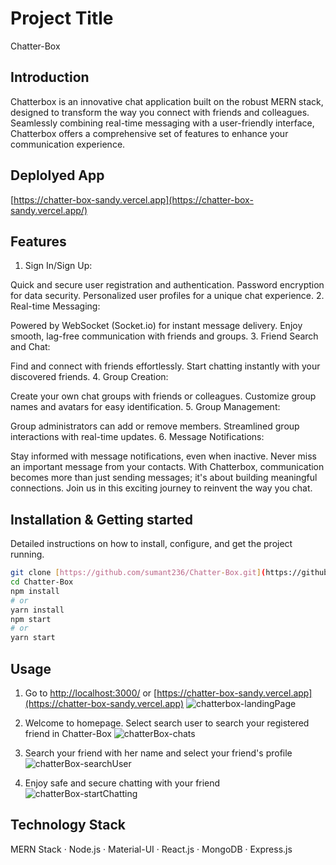 # Project Title
Chatter-Box

## Introduction
Chatterbox is an innovative chat application built on the robust MERN stack, designed to transform the way you connect with friends and colleagues. Seamlessly combining real-time messaging with a user-friendly interface, Chatterbox offers a comprehensive set of features to enhance your communication experience.

## Deplolyed App
[https://chatter-box-sandy.vercel.app](https://chatter-box-sandy.vercel.app/)

## Features
1. Sign In/Sign Up:

Quick and secure user registration and authentication.
Password encryption for data security.
Personalized user profiles for a unique chat experience.
2. Real-time Messaging:

Powered by WebSocket (Socket.io) for instant message delivery.
Enjoy smooth, lag-free communication with friends and groups.
3. Friend Search and Chat:

Find and connect with friends effortlessly.
Start chatting instantly with your discovered friends.
4. Group Creation:

Create your own chat groups with friends or colleagues.
Customize group names and avatars for easy identification.
5. Group Management:

Group administrators can add or remove members.
Streamlined group interactions with real-time updates.
6. Message Notifications:

Stay informed with message notifications, even when inactive.
Never miss an important message from your contacts.
With Chatterbox, communication becomes more than just sending messages; it's about building meaningful connections. Join us in this exciting journey to reinvent the way you chat.

## Installation & Getting started
Detailed instructions on how to install, configure, and get the project running.

```bash
git clone [https://github.com/sumant236/Chatter-Box.git](https://github.com/sumant236/Chatter-Box.git)
cd Chatter-Box
npm install 
# or
yarn install 
npm start
# or
yarn start
```

## Usage
1. Go to [http://localhost:3000/](http://localhost:3000/) or [https://chatter-box-sandy.vercel.app](https://chatter-box-sandy.vercel.app)
   ![chatterbox-landingPage](https://github.com/sumant236/Chatter-Box/assets/53209266/9262be56-b4c9-4029-95fb-c7352629f27a)

2. Welcome to homepage. Select search user to search your registered friend in Chatter-Box
   ![chatterBox-chats](https://github.com/sumant236/Chatter-Box/assets/53209266/c2694eee-7c58-40b8-8ac4-1f99d424b84c)

3. Search your friend with her name and select your friend's profile
   ![chatterBox-searchUser](https://github.com/sumant236/Chatter-Box/assets/53209266/077bc33d-a383-4480-a36a-df413c5ac2c1)

4. Enjoy safe and secure chatting with your friend
   ![chatterBox-startChatting](https://github.com/sumant236/Chatter-Box/assets/53209266/ad2ddd87-b38d-46c2-baf0-1ffec7816741)
   

## Technology Stack
MERN Stack · Node.js · Material-UI · React.js · MongoDB · Express.js
